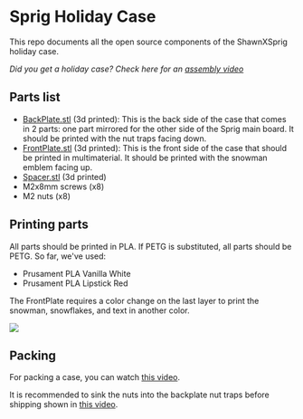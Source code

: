 # Sprig Holiday Case

This repo documents all the open source components of the ShawnXSprig holiday case.

_Did you get a holiday case? Check here for an [assembly video](https://www.youtube.com/watch?v=OOyeM3elk7M)_

## Parts list

- [BackPlate.stl](./parts/BackPlate.stl) (3d printed): This is the back side of the case that comes in 2 parts: one part mirrored for the other side of the Sprig main board. It should be printed with the nut traps facing down.
- [FrontPlate.stl](./parts/FrontPlate.stl) (3d printed): This is the front side of the case that should be printed in multimaterial. It should be printed with the snowman emblem facing up.
- [Spacer.stl](./parts/Spacer.stl) (3d printed)
- M2x8mm screws (x8)
- M2 nuts (x8)

## Printing parts

All parts should be printed in PLA. If PETG is substituted, all parts should be PETG. So far, we've used:

- Prusament PLA Vanilla White
- Prusament PLA Lipstick Red

The FrontPlate requires a color change on the last layer to print the snowman, snowflakes, and text in another color.

![](https://cloud-eeov02j99-hack-club-bot.vercel.app/0screenshot_2024-01-26_at_11.21.01.png)

## Packing

For packing a case, you can watch [this video](https://www.youtube.com/watch?v=InJvjs8IOu8).

It is recommended to sink the nuts into the backplate nut traps before shipping shown in [this video](https://www.youtube.com/watch?v=8baQUAv43Xk).